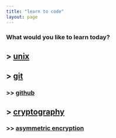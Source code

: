 ```yaml
---
title: "learn to code"
layout: page
---
```


### What would you like to learn today?

## > [unix](./unix)

## > [git](./version-control/git)

### >> [github](./version-control/git/github)

## > [cryptography](./cryptography)

### >> [asymmetric encryption](./cryptography/asymmetric-encryption)

